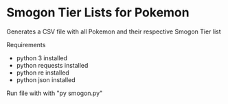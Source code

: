 # Smogon Tier Lists for Pokemon

Generates a CSV file with all Pokemon and their respective Smogon Tier list

Requirements
- python 3 installed
- python requests installed
- python re installed
- python json installed

Run file with with "py smogon.py"
